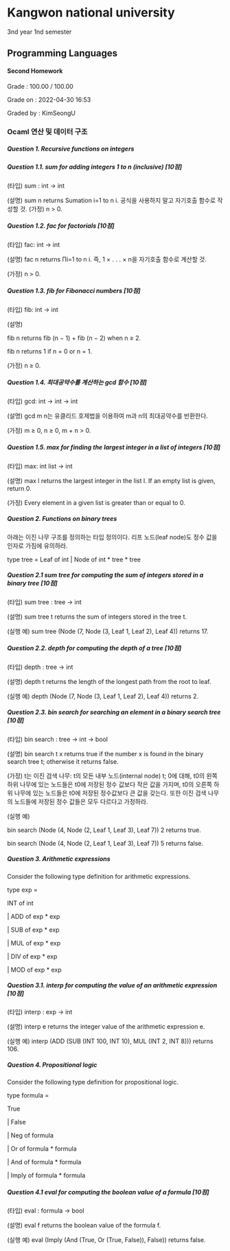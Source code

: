 # Kangwon national university

3nd year 1nd semester

## Programming Languages
#### Second Homework
Grade : 100.00 / 100.00

Grade on : 2022-04-30 16:53

Graded by	: KimSeongU

### Ocaml 연산 및 데이터 구조

##### Question 1. Recursive functions on integers

##### Question 1.1. sum for adding integers 1 to n (inclusive) [10점]

(타입) sum : int -> int

(설명) sum n returns Sumation i=1 to n i. 공식을 사용하지 말고 자기호출 함수로 작성할 것.
(가정) n > 0.




##### Question 1.2. fac for factorials [10점]
(타입) fac: int -> int

(설명) fac n returns Πi=1 to n i. 즉, 1 × . . . × n을 자기호출 함수로 계산할 것.

(가정) n > 0.




##### Question 1.3. fib for Fibonacci numbers [10점]
(타입) fib: int -> int

(설명)

fib n returns fib (n − 1) + fib (n − 2) when n ≥ 2.

fib n returns 1 if n = 0 or n = 1.

(가정) n ≥ 0.




##### Question 1.4. 최대공약수를 계산하는 gcd 함수 [10점]
(타입) gcd: int -> int -> int

(설명) gcd m n는 유클리드 호제법을 이용하여 m과 n의 최대공약수를 반환한다.

(가정) m ≥ 0, n ≥ 0, m + n > 0.




##### Question 1.5. max for finding the largest integer in a list of integers [10점]
(타입) max: int list -> int

(설명) max l returns the largest integer in the list l. If an empty list is given, return 0.

(가정) Every element in a given list is greater than or equal to 0.





##### Question 2. Functions on binary trees
아래는 이진 나무 구조를 정의하는 타입 정의이다. 리프 노드(leaf node)도 정수 값을 인자로 가짐에 유의하라.

type tree = Leaf of int | Node of int * tree * tree

##### Question 2.1 sum tree for computing the sum of integers stored in a binary tree [10점]
(타입) sum tree : tree -> int

(설명) sum tree t returns the sum of integers stored in the tree t.

(실행 예) sum tree (Node (7, Node (3, Leaf 1, Leaf 2), Leaf 4)) returns 17.




##### Question 2.2. depth for computing the depth of a tree [10점]
(타입) depth : tree -> int

(설명) depth t returns the length of the longest path from the root to leaf.

(실행 예) depth (Node (7, Node (3, Leaf 1, Leaf 2), Leaf 4)) returns 2.




##### Question 2.3. bin search for searching an element in a binary search tree [10점]
(타입) bin search : tree -> int -> bool

(설명) bin search t x returns true if the number x is found in the binary search tree t; otherwise it returns false.

(가정) t는 이진 검색 나무: t의 모든 내부 노드(internal node) t; 0에 대해, t0의 왼쪽 하위 나무에 있는 노드들은 t0에 저장된 정수 값보다 작은 값을 가지며, t0의 오른쪽 하위 나무에 있는 노드들은 t0에 저장된 정수값보다 큰 값을 갖는다. 또한 이진 검색 나무의 노드들에 저장된 정수 값들은 모두 다르다고 가정하라.

(실행 예) 

bin search (Node (4, Node (2, Leaf 1, Leaf 3), Leaf 7)) 2 returns true.

bin search (Node (4, Node (2, Leaf 1, Leaf 3), Leaf 7)) 5 returns false.




##### Question 3. Arithmetic expressions
Consider the following type definition for arithmetic expressions.

type exp =

INT of int

| ADD of exp * exp

| SUB of exp * exp

| MUL of exp * exp

| DIV of exp * exp

| MOD of exp * exp




##### Question 3.1. interp for computing the value of an arithmetic expression [10점]
(타입) interp : exp -> int

(설명) interp e returns the integer value of the arithmetic expression e.

(실행 예) interp (ADD (SUB (INT 100, INT 10), MUL (INT 2, INT 8))) returns 106.




##### Question 4. Propositional logic
Consider the following type definition for propositional logic.

type formula =

True

| False

| Neg of formula

| Or of formula * formula

| And of formula * formula

| Imply of formula * formula





##### Question 4.1 eval for computing the boolean value of a formula [10점]
(타입) eval : formula -> bool

(설명) eval f returns the boolean value of the formula f.

(실행 예) eval (Imply (And (True, Or (True, False)), False)) returns false.
